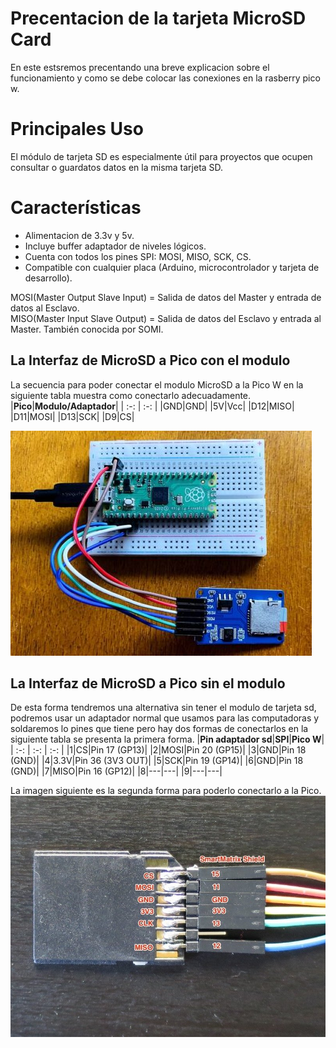 # Precentacion de la tarjeta MicroSD Card
En este estsremos precentando una breve explicacion sobre el funcionamiento y como se debe colocar las conexiones en la rasberry pico w.

# Principales Uso
El módulo de tarjeta SD es especialmente útil para proyectos que ocupen consultar o guardatos datos en la misma tarjeta SD.

# Características
- Alimentacion de 3.3v y 5v.
- Incluye buffer adaptador de niveles lógicos.
- Cuenta con todos los pines SPI: MOSI, MISO, SCK, CS.
- Compatible con cualquier placa (Arduino, microcontrolador y tarjeta de desarrollo).

MOSI(Master Output Slave Input) = Salida de datos del Master y entrada de datos al Esclavo.  
MISO(Master Input Slave Output) = Salida de datos del Esclavo y entrada al Master. También conocida por SOMI.


## La Interfaz de MicroSD a Pico con el modulo
La secuencia para poder conectar el modulo MicroSD a la Pico W en la siguiente tabla muestra como conectarlo adecuadamente.
|**Pico**|**Modulo/Adaptador**|
| :-: | :-: |
|GND|GND|
|5V|Vcc|
|D12|MISO|
|D11|MOSI|
|D13|SCK|
|D9|CS|

![](./img/esquema_fisico.jpg)

## La Interfaz de MicroSD a Pico sin el modulo
De esta forma tendremos una alternativa sin tener el modulo de tarjeta sd, podremos usar un adaptador normal que usamos para las computadoras y soldaremos lo pines que tiene pero hay dos formas de conectarlos en la siguiente tabla se presenta la primera forma.
|**Pin adaptador sd**|**SPI**|**Pico W**|
| :-: | :-: | :-: |
|1|CS|Pin 17 (GP13)|
|2|MOSI|Pin 20 (GP15)|
|3|GND|Pin 18 (GND)|
|4|3\.3V|Pin 36 (3V3 OUT)|
|5|SCK|Pin 19 (GP14)|
|6|GND|Pin 18 (GND)|
|7|MISO|Pin 16 (GP12)|
|8|---|---|
|9|---|---|

La imagen siguiente es la segunda forma para poderlo conectarlo a la Pico.
![](./img/Microsd_pinout.jpg)
